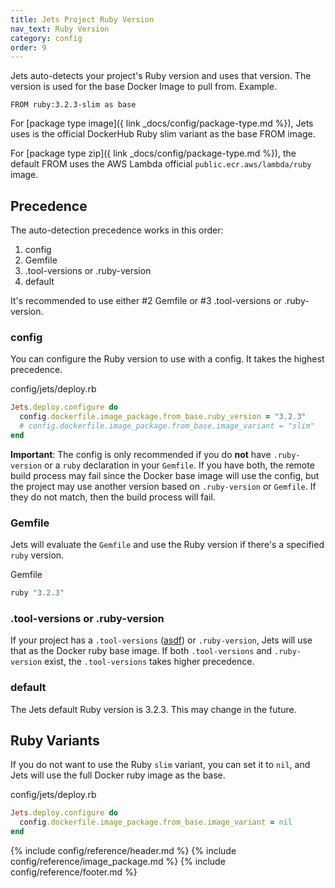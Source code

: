 ```yaml
---
title: Jets Project Ruby Version
nav_text: Ruby Version
category: config
order: 9
---
```


Jets auto-detects your project's Ruby version and uses that version. The version is used for the base Docker Image to pull from. Example.

    FROM ruby:3.2.3-slim as base

For [package type image]({ link _docs/config/package-type.md %}), Jets uses is the official DockerHub Ruby slim variant as the base FROM image.

For [package type zip]({ link _docs/config/package-type.md %}), the default FROM uses the AWS Lambda official `public.ecr.aws/lambda/ruby` image.

## Precedence

The auto-detection precedence works in this order:

1. config
2. Gemfile
3. .tool-versions or .ruby-version
4. default

It's recommended to use either #2 Gemfile or #3 .tool-versions or .ruby-version.

### config

You can configure the Ruby version to use with a config. It takes the highest precedence.

config/jets/deploy.rb

```ruby
Jets.deploy.configure do
  config.dockerfile.image_package.from_base.ruby_version = "3.2.3"
  # config.dockerfile.image_package.from_base.image_variant = "slim"
end
```

**Important**: The config is only recommended if you do **not** have `.ruby-version` or a `ruby` declaration in your `Gemfile`. If you have both, the remote build process may fail since the Docker base image will use the config, but the project may use another version based on `.ruby-version` or `Gemfile`. If they do not match, then the build process will fail.

### Gemfile

Jets will evaluate the `Gemfile` and use the Ruby version if there's a specified `ruby` version.

Gemfile

```ruby
ruby "3.2.3"
```

### .tool-versions or .ruby-version

If your project has a `.tool-versions` ([asdf](https://github.com/asdf-vm/asdf)) or `.ruby-version`, Jets will use that as the Docker ruby base image. If both `.tool-versions` and `.ruby-version` exist, the `.tool-versions` takes higher precedence.

### default

The Jets default Ruby version is 3.2.3. This may change in the future.

## Ruby Variants

If you do not want to use the Ruby `slim` variant, you can set it to `nil`, and Jets will use the full Docker ruby image as the base.

config/jets/deploy.rb

```ruby
Jets.deploy.configure do
  config.dockerfile.image_package.from_base.image_variant = nil
end
```
{% include config/reference/header.md %}
{% include config/reference/image_package.md %}
{% include config/reference/footer.md %}

